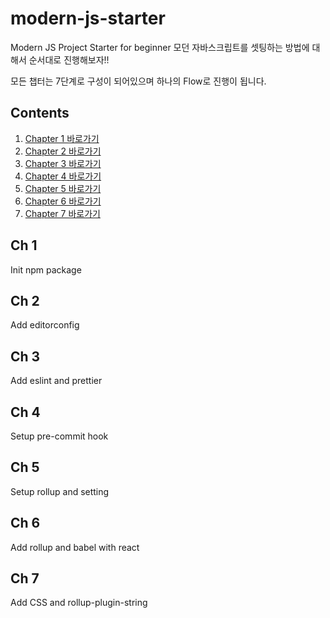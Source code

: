 # modern-js-starter

Modern JS Project Starter for beginner
모던 자바스크립트를 셋팅하는 방법에 대해서 순서대로 진행해보자!!

모든 챕터는 7단계로 구성이 되어있으며 하나의 Flow로 진행이 됩니다.

## Contents

1. [Chapter 1 바로가기](https://github.com/SeonHyungJo/modern-js-starter/tree/CH-1)
2. [Chapter 2 바로가기](https://github.com/SeonHyungJo/modern-js-starter/tree/CH-2)
3. [Chapter 3 바로가기](https://github.com/SeonHyungJo/modern-js-starter/tree/CH-3)
4. [Chapter 4 바로가기](https://github.com/SeonHyungJo/modern-js-starter/tree/CH-4)
5. [Chapter 5 바로가기](https://github.com/SeonHyungJo/modern-js-starter/tree/CH-5)
6. [Chapter 6 바로가기](https://github.com/SeonHyungJo/modern-js-starter/tree/CH-6)
7. [Chapter 7 바로가기](https://github.com/SeonHyungJo/modern-js-starter/tree/CH-7)

## Ch 1

Init npm package

## Ch 2

Add editorconfig

## Ch 3

Add eslint and prettier

## Ch 4

Setup pre-commit hook

## Ch 5

Setup rollup and setting

## Ch 6

Add rollup and babel with react

## Ch 7

Add CSS and rollup-plugin-string

